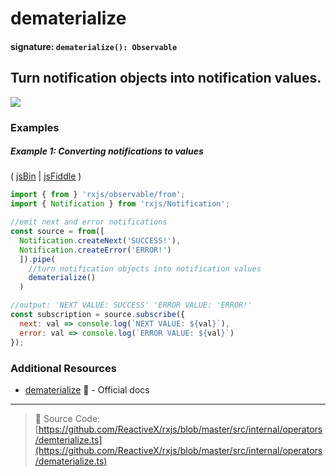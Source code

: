 # dematerialize

#### signature: `dematerialize(): Observable`

## Turn notification objects into notification values.

<a href="https://ultimateangular.com/?ref=76683_kee7y7vk"><img src="https://ultimateangular.com/assets/img/banners/ua-leader.svg"></a>

### Examples

##### Example 1: Converting notifications to values

( [jsBin](http://jsbin.com/vafedocibi/1/edit?js,console) |
[jsFiddle](https://jsfiddle.net/btroncone/jw08mouy/) )

```js
import { from } 'rxjs/observable/from';
import { Notification } from 'rxjs/Notification';

//emit next and error notifications
const source = from([
  Notification.createNext('SUCCESS!'),
  Notification.createError('ERROR!')
  ]).pipe(
    //turn notification objects into notification values
    dematerialize()
  )

//output: 'NEXT VALUE: SUCCESS' 'ERROR VALUE: 'ERROR!'
const subscription = source.subscribe({
  next: val => console.log(`NEXT VALUE: ${val}`),
  error: val => console.log(`ERROR VALUE: ${val}`)
});
```

### Additional Resources

* [dematerialize](http://reactivex.io/rxjs/class/es6/Observable.js~Observable.html#instance-method-dematerialize)
  :newspaper: - Official docs

---

> :file_folder: Source Code:
> [https://github.com/ReactiveX/rxjs/blob/master/src/internal/operators/demterialize.ts](https://github.com/ReactiveX/rxjs/blob/master/src/internal/operators/dematerialize.ts)
